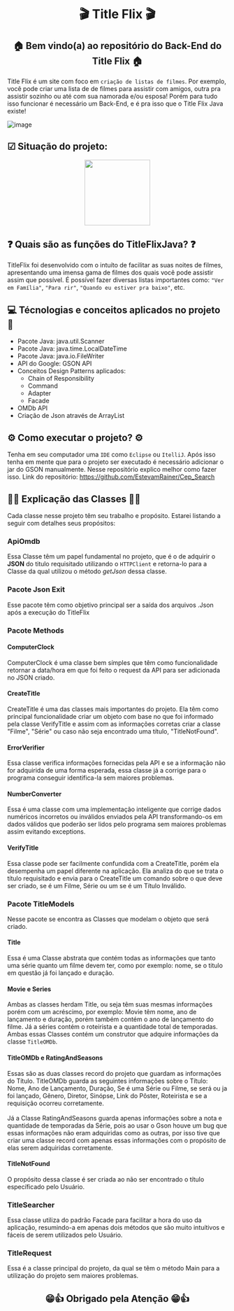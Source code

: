 <div align="center">
  <h1>🎬 Title Flix 🎬</h1>
  <h2>🏠 Bem vindo(a) ao repositório do Back-End do Title Flix 🏠</h2>
</div>

Title Flix é um site com foco em ```criação de listas de filmes```. Por exemplo, você pode criar uma lista de de filmes para assistir com amigos, outra pra assistir sozinho ou até com sua namorada e/ou esposa! Porém para tudo isso funcionar é necessário um Back-End, e é pra isso que o Title Flix Java existe!

![image](https://github.com/EstevamRainer/TitleFlixJava/assets/122125357/e7db8465-fb3d-49b9-a96e-e46873ee747d)

<h2>☑ Situação do projeto:</h2>
<div align=center>
<img src="https://img.shields.io/badge/Em%20Desenvolvimento-%2364E9EE?style=flat&color=%2364E9EE" heigh=150 width=150/>
</div>

<h2>❓ Quais são as funções do TitleFlixJava? ❓</h2>

TitleFlix foi desenvolvido com o intuíto de facilitar as suas noites de filmes, apresentando uma imensa gama de filmes dos quais você pode assistir assim que possível. É possível fazer diversas listas importantes como: ```"Ver em Família"```, ```"Para rir"```, ```"Quando eu estiver pra baixo"```, etc.

<h2>💻 Técnologias e conceitos aplicados no projeto 🤔</h2>

- Pacote Java: java.util.Scanner
- Pacote Java: java.time.LocalDateTime
- Pacote Java: java.io.FileWriter
- API do Google: GSON API
- Conceitos Design Patterns aplicados:
  - Chain of Responsibility
  - Command
  - Adapter
  - Facade
- OMDb API
- Criação de Json através de ArrayList

<h2> ⚙ Como executar o projeto? ⚙ </h2>

Tenha em seu computador uma ```IDE``` como ```Eclipse``` ou ```ItelliJ```.
Após isso tenha em mente que para o projeto ser executado é necessário adicionar o jar do GSON manualmente.
Nesse repositório explico melhor como fazer isso. Link do repositório: https://github.com/EstevamRainer/Cep_Search

<h2>👨‍🏫 Explicação das Classes 👨‍🏫</h2>
Cada classe nesse projeto têm seu trabalho e propósito. Estarei listando a seguir com detalhes seus propósitos:

<h3>ApiOmdb</h3>

Essa Classe têm um papel fundamental no projeto, que é o de adquirir o **JSON** do titulo requisitado utilizando o ```HTTPClient``` e retorna-lo para a Classe da qual utilizou o método _getJson_ dessa classe. 

<h3>Pacote Json Exit</h3>

Esse pacote têm como objetivo principal ser a saída dos arquivos .Json após a execução do TitleFlix

<h3>Pacote Methods</h3>

<h4>ComputerClock</h4>

ComputerClock é uma classe bem símples que têm como funcionalidade retornar a data/hora em que foi feito o request da API para ser adicionada no JSON criado.

<h4>CreateTitle</h4>

CreateTitle é uma das classes mais importantes do projeto. Ela têm como principal funcionalidade criar um objeto com base no que foi informado pela classe VerifyTitle e assim com as informações corretas criar a classe "Filme", "Série" ou caso não seja encontrado uma título, "TitleNotFound".

<h4>ErrorVerifier</h4>

Essa classe verifica informações fornecidas pela API e se a informação não for adquirida de uma forma esperada, essa classe já a corrige para o programa conseguir identifica-la sem maiores problemas.

<h4>NumberConverter</h4>

Essa é uma classe com uma implementação inteligente que corrige dados numéricos incorretos ou inválidos enviados pela API transformando-os em dados válidos que poderão ser lidos pelo programa sem maiores problemas assim evitando exceptions.

<h4>VerifyTitle</h4>

Essa classe pode ser facilmente confundida com a CreateTitle, porém ela desempenha um papel diferente na aplicação. Ela analiza do que se trata o título requisitado e envia para o CreateTitle um comando sobre o que deve ser criado, se é um Filme, Série ou um se é um Título Inválido.

<h3>Pacote TitleModels</h3>

Nesse pacote se encontra as Classes que modelam o objeto que será criado.

<h4>Title</h4>

Essa é uma Classe abstrata que contém todas as informações que tanto uma série quanto um filme devem ter, como por exemplo: nome, se o titulo em questão já foi lançado e duração.

<h4>Movie e Series</h4>

Ambas as classes herdam Title, ou seja têm suas mesmas informações porém com um acréscimo, por exemplo: Movie têm nome, ano de lançamento e duração, porém também contém o ano de lançamento do filme. Já a séries contém o roteirista e a quantidade total de temporadas. Ambas essas Classes contém um construtor que adquire informações da classe ```TitleOMDb```.

<h4>TitleOMDb e RatingAndSeasons</h4>

Essas são as duas classes record do projeto que guardam as informações do Título. TitleOMDb guarda as seguintes informações sobre o Título: Nome, Ano de Lançamento, Duração, Se é uma Série ou Filme, se será ou ja foi lançado, Gênero, Diretor, Sinópse, Link do Pôster, Roteirista e se a requisição ocorreu corretamente. 
<br>
<br>
Já a Classe RatingAndSeasons guarda apenas informações sobre a nota e quantidade de temporadas da Série, pois ao usar o Gson houve um bug que essas informações não eram adquiridas como as outras, por isso tive que criar uma classe record com apenas essas informações com o propósito de elas serem adquiridas corretamente.

<h4>TitleNotFound</h4>

O propósito dessa classe é ser criada ao não ser encontrado o título específicado pelo Usuário.

<h3>TitleSearcher</h3>

Essa classe utiliza do padrão Facade para facilitar a hora do uso da aplicação, resumindo-a em apenas dois métodos que são muito intuítivos e fáceis de serem utilizados pelo Usuário.

<h3>TitleRequest</h3>

Essa é a classe principal do projeto, da qual se têm o método Main para a utilização do projeto sem maiores problemas.

<div align="Center">
<h2>😁👍 Obrigado pela Atenção 😁👍</h2>
</div>

